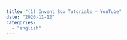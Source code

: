 ```yaml
---
title: "(1) Invent Box Tutorials – YouTube"
date: "2020-11-12"
categories: 
  - "english"
---
```



